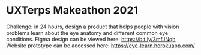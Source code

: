 # UXTerps Makeathon 2021
Challenge: in 24 hours, design a product that helps people with vision problems learn about the eye anatomy and different common eye conditions.
Figma design can be viewed here: https://bit.ly/3mfJNqh
Website prototype can be accessed here: https://eye-learn.herokuapp.com/
